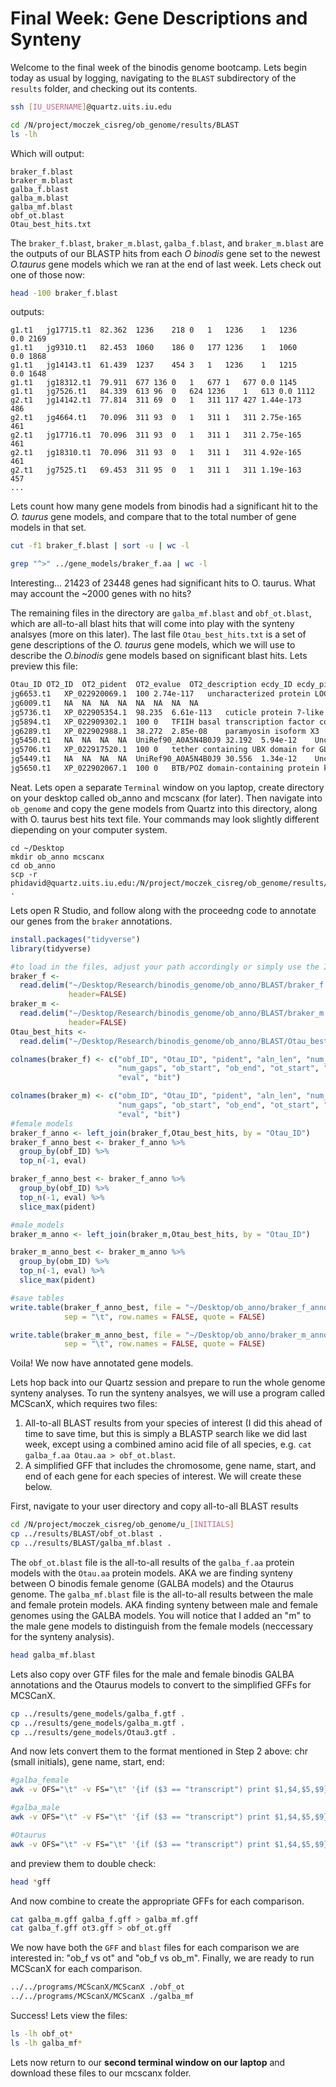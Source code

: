 # Final Week: Gene Descriptions and Synteny

Welcome to the final week of the binodis genome bootcamp. Lets begin today as usual by logging, navigating to the `BLAST` subdirectory of the `results` folder, and checking out its contents.

```bash
ssh [IU_USERNAME]@quartz.uits.iu.edu

cd /N/project/moczek_cisreg/ob_genome/results/BLAST
ls -lh
```

Which will output:

```
braker_f.blast
braker_m.blast
galba_f.blast
galba_m.blast
galba_mf.blast
obf_ot.blast
Otau_best_hits.txt
```

The `braker_f.blast`, `braker_m.blast`, `galba_f.blast`, and `braker_m.blast` are the outputs of our BLASTP hits from each _O binodis_ gene set to the newest _O.taurus_ gene models which we ran at the end of last week. Lets check out one of those now:

```bash
head -100 braker_f.blast
```
outputs:
```
g1.t1	jg17715.t1	82.362	1236	218	0	1	1236	1	1236	0.0	2169
g1.t1	jg9310.t1	82.453	1060	186	0	177	1236	1	1060	0.0	1868
g1.t1	jg14143.t1	61.439	1237	454	3	1	1236	1	1215	0.0	1648
g1.t1	jg18312.t1	79.911	677	136	0	1	677	1	677	0.0	1145
g1.t1	jg7526.t1	84.339	613	96	0	624	1236	1	613	0.0	1112
g2.t1	jg14142.t1	77.814	311	69	0	1	311	117	427	1.44e-173	486
g2.t1	jg4664.t1	70.096	311	93	0	1	311	1	311	2.75e-165	461
g2.t1	jg17716.t1	70.096	311	93	0	1	311	1	311	2.75e-165	461
g2.t1	jg18310.t1	70.096	311	93	0	1	311	1	311	4.92e-165	461
g2.t1	jg7525.t1	69.453	311	95	0	1	311	1	311	1.19e-163	457
...
```
Lets count how many gene models from binodis had a significant hit to the _O. taurus_ gene models, and compare that to the total number of gene models in that set. 
```bash
cut -f1 braker_f.blast | sort -u | wc -l

grep "^>" ../gene_models/braker_f.aa | wc -l
```

Interesting... 21423 of 23448 genes had significant hits to O. taurus. What may account the ~2000 genes with no hits?

The remaining files in the directory are `galba_mf.blast` and `obf_ot.blast`, which are all-to-all blast hits that will come into play with the synteny analsyes (more on this later). The last file `Otau_best_hits.txt` is a set of gene descriptions of the _O. taurus_ gene models, which we will use to describe the _O.binodis_ gene models based on significant blast hits. Lets preview this file:

```bash
Otau_ID	OT2_ID	OT2_pident	OT2_evalue	OT2_description	ecdy_ID	ecdy_pident	ecdy_evalue	ecdy_description
jg6653.t1	XP_022920069.1	100	2.74e-117	uncharacterized protein LOC111428662	UniRef90_N6UAK1	33.75	4.5e-23	SAM domain-containing protein (Fragment)
jg6009.t1	NA	NA	NA	NA	NA	NA	NA	NA
jg5736.t1	XP_022905354.1	98.235	6.61e-113	cuticle protein 7-like	UniRef90_A0A1I8PDP8	57.669	7.55e-45	Uncharacterized protein
jg5894.t1	XP_022909302.1	100	0	TFIIH basal transcription factor complex helicase XPD subunit	UniRef90_D6WI90	90.646	0	General transcription and DNA repair factor IIH helicase subunit XPD
jg6289.t1	XP_022902988.1	38.272	2.85e-08	paramyosin isoform X3	NA	NA	NA	NA
jg5450.t1	NA	NA	NA	NA	UniRef90_A0A5N4B0J9	32.192	5.94e-12	Uncharacterized protein
jg5706.t1	XP_022917520.1	100	0	tether containing UBX domain for GLUT4	UniRef90_A0A0T6B6A4	58.608	0	Ubiquitin
jg5449.t1	NA	NA	NA	NA	UniRef90_A0A5N4B0J9	30.556	1.34e-12	Uncharacterized protein
jg5650.t1	XP_022902067.1	100	0	BTB/POZ domain-containing protein kctd15, partial	UniRef90_A0A5N4A5I0	81.419	7.94e-176	BTB domain-containing protein
```

Neat. Lets open a separate `Terminal` window on you laptop, create directory on your desktop called ob_anno and mcscanx (for later). Then navigate into `ob_genome` and copy the gene models from Quartz into this directory, along with O. taurus best hits text file. Your commands may look slightly different diepending on your computer system. 

```
cd ~/Desktop
mkdir ob_anno mcscanx
cd ob_anno
scp -r phidavid@quartz.uits.iu.edu:/N/project/moczek_cisreg/ob_genome/results/BLAST/ .
```

Lets open R Studio, and follow along with the proceedng code to annotate our genes from the `braker` annotations. 

```R
install.packages("tidyverse")
library(tidyverse)

#to load in the files, adjust your path accordingly or simply use the Import Dataset function within R
braker_f <- 
  read.delim("~/Desktop/Research/binodis_genome/ob_anno/BLAST/braker_f.blast",
             header=FALSE)
braker_m <- 
  read.delim("~/Desktop/Research/binodis_genome/ob_anno/BLAST/braker_m.blast", 
             header=FALSE)
Otau_best_hits <- 
  read.delim("~/Desktop/Research/binodis_genome/ob_anno/BLAST/Otau_best_hits.txt")

colnames(braker_f) <- c("obf_ID", "Otau_ID", "pident", "aln_len", "num_mismatch", 
                        "num_gaps", "ob_start", "ob_end", "ot_start", "ot_end",
                        "eval", "bit")

colnames(braker_m) <- c("obm_ID", "Otau_ID", "pident", "aln_len", "num_mismatch", 
                        "num_gaps", "ob_start", "ob_end", "ot_start", "ot_end",
                        "eval", "bit")
#female models
braker_f_anno <- left_join(braker_f,Otau_best_hits, by = "Otau_ID")
braker_f_anno_best <- braker_f_anno %>% 
  group_by(obf_ID) %>% 
  top_n(-1, eval)

braker_f_anno_best <- braker_f_anno %>% 
  group_by(obf_ID) %>% 
  top_n(-1, eval) %>% 
  slice_max(pident)

#male_models
braker_m_anno <- left_join(braker_m,Otau_best_hits, by = "Otau_ID")

braker_m_anno_best <- braker_m_anno %>% 
  group_by(obm_ID) %>% 
  top_n(-1, eval) %>% 
  slice_max(pident)

#save tables
write.table(braker_f_anno_best, file = "~/Desktop/ob_anno/braker_f_anno_best.txt", 
            sep = "\t", row.names = FALSE, quote = FALSE)

write.table(braker_m_anno_best, file = "~/Desktop/ob_anno/braker_m_anno_best.txt", 
            sep = "\t", row.names = FALSE, quote = FALSE)
```

Voila! We now have annotated gene models. 

Lets hop back into our Quartz session and prepare to run the whole genome synteny analyses. To run the synteny analsyes, we will use a program called MCScanX, which requires two files: 
1) All-to-all BLAST results from your species of interest (I did this ahead of time to save time, but this is simply a BLASTP search like we did last week, except using a combined amino acid file of all species, e.g. `cat galba_f.aa Otau.aa > obf_ot.blast`.
2) A simplified GFF that includes the chromosome, gene name, start, and end of each gene for each species of interest. We will create these below.

First, navigate to your user directory and copy all-to-all BLAST results 

```bash
cd /N/project/moczek_cisreg/ob_genome/u_[INITIALS]
cp ../results/BLAST/obf_ot.blast .
cp ../results/BLAST/galba_mf.blast .
```

The `obf_ot.blast` file is the all-to-all results of the `galba_f.aa` protein models with the `Otau.aa` protein models. AKA we are finding synteny between O binodis female genome (GALBA models) and the Otaurus genome. The `galba_mf.blast` file is the all-to-all results between the male and female protein models. AKA finding synteny between male and female genomes using the GALBA models. You will notice that I added an "m" to the male gene models to distinguish from the female models (neccessary for the synteny analysis).

```bash
head galba_mf.blast
```

Lets also copy over GTF files for the male and female binodis GALBA annotations and the Otaurus models to convert to the simplified GFFs for MCSCanX. 

```bash
cp ../results/gene_models/galba_f.gtf .
cp ../results/gene_models/galba_m.gtf .
cp ../results/gene_models/Otau3.gtf .
```

And now lets convert them to the format mentioned in Step 2 above: chr (small initials), gene name, start, end:

```bash
#galba_female
awk -v OFS="\t" -v FS="\t" '{if ($3 == "transcript") print $1,$4,$5,$9}' galba_f.gtf | sed 's/contig_/ob/g' | awk -v OFS="\t" -v FS="\t" '{print $1, $4, $2, $3}' > galba_f.gff

#galba_male
awk -v OFS="\t" -v FS="\t" '{if ($3 == "transcript") print $1,$4,$5,$9}' galba_m.gtf | sed 's/contig/mb/g' | awk -v OFS="\t" -v FS="\t" '{print $1, $4, $2, $3}' | sed 's/\tg/\tmg/g' > galba_m.gff

#Otaurus
awk -v OFS="\t" -v FS="\t" '{if ($3 == "transcript") print $1,$4,$5,$9}' Otau3.gtf | sed 's/transcript_id "//g' | sed 's/"\;.*//g' | sed 's/Schr/ot/g' | sed 's/chr/ot/g' | sed 's/ScKx7SY_/ot/g' | awk -v OFS="\t" -v FS="\t" '{print $1,$4,$2,$3}' > ot3.gff
```

and preview them to double check:

```bash
head *gff
```

And now combine to create the appropriate GFFs for each comparison.

```bash
cat galba_m.gff galba_f.gff > galba_mf.gff
cat galba_f.gff ot3.gff > obf_ot.gff
```

We now have both the `GFF` and `blast` files for each comparison we are interested in: "ob_f vs ot" and "ob_f vs ob_m". Finally, we are ready to run MCScanX for each comparison. 

```bash
../../programs/MCScanX/MCScanX ./obf_ot
../../programs/MCScanX/MCScanX ./galba_mf
```

Success! Lets view the files:

```bash
ls -lh obf_ot*
ls -lh galba_mf*
```

Lets now return to our **second terminal window on our laptop** and download these files to our mcscanx folder.













